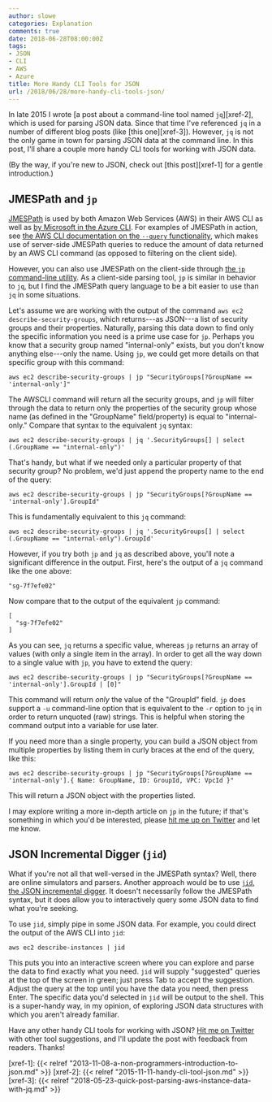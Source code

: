 ```yaml
---
author: slowe
categories: Explanation
comments: true
date: 2018-06-28T08:00:00Z
tags:
- JSON
- CLI
- AWS
- Azure
title: More Handy CLI Tools for JSON
url: /2018/06/28/more-handy-cli-tools-json/
---
```


In late 2015 I wrote [a post about a command-line tool named `jq`][xref-2], which is used for parsing JSON data. Since that time I've referenced `jq` in a number of different blog posts (like [this one][xref-3]). However, `jq` is not the only game in town for parsing JSON data at the command line. In this post, I'll share a couple more handy CLI tools for working with JSON data.<!--more-->

(By the way, if you're new to JSON, check out [this post][xref-1] for a gentle introduction.)

## JMESPath and `jp`

[JMESPath][link-2] is used by both Amazon Web Services (AWS) in their AWS CLI as well as [by Microsoft in the Azure CLI][link-1]. For examples of JMESPath in action, see [the AWS CLI documentation on the `--query` functionality][link-5], which makes use of server-side JMESPath queries to reduce the amount of data returned by an AWS CLI command (as opposed to filtering on the client side).

However, you can also use JMESPath on the client-side through [the `jp` command-line utility][link-4]. As a client-side parsing tool, `jp` is similar in behavior to `jq`, but I find the JMESPath query language to be a bit easier to use than `jq` in some situations.

Let's assume we are working with the output of the command `aws ec2 describe-security-groups`, which returns---as JSON---a list of security groups and their properties. Naturally, parsing this data down to find only the specific information you need is a prime use case for `jp`. Perhaps you know that a security group named "internal-only" exists, but you don't know anything else---only the name. Using `jp`, we could get more details on that specific group with this command:

    aws ec2 describe-security-groups | jp "SecurityGroups[?GroupName == 'internal-only']"

The AWSCLI command will return all the security groups, and `jp` will filter through the data to return only the properties of the security group whose name (as defined in the "GroupName" field/property) is equal to "internal-only." Compare that syntax to the equivalent `jq` syntax:

    aws ec2 describe-security-groups | jq '.SecurityGroups[] | select (.GroupName == "internal-only")'

That's handy, but what if we needed only a particular property of that security group? No problem, we'd just append the property name to the end of the query:

    aws ec2 describe-security-groups | jp "SecurityGroups[?GroupName == 'internal-only'].GroupId"

This is fundamentally equivalent to this `jq` command:

    aws ec2 describe-security-groups | jq '.SecurityGroups[] | select (.GroupName == "internal-only").GroupId'

However, if you try both `jp` and `jq` as described above, you'll note a significant difference in the output. First, here's the output of a `jq` command like the one above:

``` text
"sg-7f7efe02"
```

Now compare that to the output of the equivalent `jp` command:

``` text
[
  "sg-7f7efe02"
]
```

As you can see, `jq` returns a specific value, whereas `jp` returns an array of values (with only a single item in the array). In order to get all the way down to a single value with `jp`, you have to extend the query:

    aws ec2 describe-security-groups | jp "SecurityGroups[?GroupName == 'internal-only'].GroupId | [0]"

This command will return _only_ the value of the "GroupId" field. `jp` does support a `-u` command-line option that is equivalent to the `-r` option to `jq` in order to return unquoted (raw) strings. This is helpful when storing the command output into a variable for use later.

If you need more than a single property, you can build a JSON object from multiple properties by listing them in curly braces at the end of the query, like this:

    aws ec2 describe-security-groups | jp "SecurityGroups[?GroupName == 'internal-only'].{ Name: GroupName, ID: GroupId, VPC: VpcId }"

This will return a JSON object with the properties listed.

I may explore writing a more in-depth article on `jp` in the future; if that's something in which you'd be interested, please [hit me up on Twitter][link-3] and let me know.

## JSON Incremental Digger (`jid`)

What if you're not all that well-versed in the JMESPath syntax? Well, there are online simulators and parsers. Another approach would be to use [`jid`, the JSON incremental digger][link-6]. It doesn't necessarily follow the JMESPath syntax, but it does allow you to interactively query some JSON data to find what you're seeking.

To use `jid`, simply pipe in some JSON data. For example, you could direct the output of the AWS CLI into `jid`:

    aws ec2 describe-instances | jid

This puts you into an interactive screen where you can explore and parse the data to find exactly what you need. `jid` will supply "suggested" queries at the top of the screen in green; just press Tab to accept the suggestion. Adjust the query at the top until you have the data you need, then press Enter. The specific data you'd selected in `jid` will be output to the shell. This is a super-handy way, in my opinion, of exploring JSON data structures with which you aren't already familiar.

Have any other handy CLI tools for working with JSON? [Hit me on Twitter][link-3] with other tool suggestions, and I'll update the post with feedback from readers. Thanks!

[link-1]: https://docs.microsoft.com/en-us/cli/azure/query-azure-cli
[link-2]: http://jmespath.org/
[link-3]: https://twitter.com/scott_lowe
[link-4]: https://github.com/jmespath/jp
[link-5]: https://docs.aws.amazon.com/cli/latest/userguide/controlling-output.html
[link-6]: https://github.com/simeji/jid
[xref-1]: {{< relref "2013-11-08-a-non-programmers-introduction-to-json.md" >}}
[xref-2]: {{< relref "2015-11-11-handy-cli-tool-json.md" >}}
[xref-3]: {{< relref "2018-05-23-quick-post-parsing-aws-instance-data-with-jq.md" >}}

